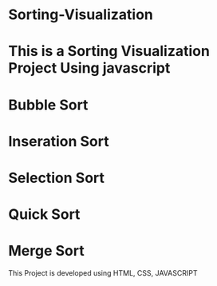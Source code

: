 # Sorting-Visualization
# This is a Sorting Visualization Project Using javascript
# Bubble Sort
# Inseration Sort
# Selection Sort
# Quick Sort
# Merge Sort

This Project is developed using HTML, CSS, JAVASCRIPT
